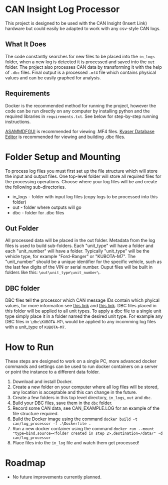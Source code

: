 # CAN Insight Log Processor
This project is designed to be used with the CAN Insight (Insert Link) hardware but could easily be adapted to work with any csv-style CAN logs.

## What It Does
The code constantly searches for new files to be placed into the `in_logs` folder, when a new log is detected it is processed and saved into the `out` folder. The project also processes CAN data by transforming it with the help of `.dbc` files. Final output is a processed `.mf4` file which contains physical values and can be easily graphed for analysis.

## Requirements
Docker is the recommended method for running the project, however the code can be run directly on any computer by installing python and the required libraries in `requirements.txt`. See below for step-by-step running instructions.

[ASAMMDFGUI](https://asammdf.readthedocs.io/en/latest/gui.html) is recommended for viewing .MF4 files.
[Kvaser Database Editor](https://www.kvaser.com/download/) is recommended for viewing and building .dbc files.

# Folder Setup and Mounting
To process log files you must first set up the file structure which will store the input and output files. One top-level folder will store all required files for the processing operations. Choose where your log files will be and create the following sub-directories.

- in_logs - folder with input log files (copy logs to be processed into this folder)
- out - folder where outputs will go
- dbc - folder for .dbc files

## Out Folder
All processed data will be placed in the out folder. Metadata from the log files is used to build sub-folders. Each "unit_type" will have a folder and each "unit_number" will have a folder. Typically "unit_type" will be the vehicle type, for example "Ford-Ranger" or "KUBOTA-M7". The "unit_number" should be a unique identifier for the specific vehicle, such as the last few digits of the VIN or serial number. Ouput files will be built in folders like this: `\out\unit_type\unit_number\`.

## DBC folder
DBC files tell the processor which CAN message IDs contain which phyical values, for more informaiton see [this link](https://www.kvaser.com/developer-blog/an-introduction-j1939-and-dbc-files/) and [this link](https://www.csselectronics.com/screen/page/can-dbc-file-database-intro/language/en). DBC files placed in this folder will be applied to all unit types. To apply a dbc file to a single unit type simply place it in a folder named the desired unit type. For example any DBC files in `\dbc\KUBOTA-M7\` would be applied to any incomming log files with a unit_type of `KUBOTA-M7`.

# How to Run
These steps are designed to work on a single PC, more advanced docker commands and settings can be used to run docker containers on a server or point the instance to a different data folder.

1. Download and install Docker.
2. Create a new folder on your computer where all log files will be stored, any location is acceptable and this can change in the future.
3. Create a few folders in this top level directory, `in_logs`, `out` and `dbc`.
4. Build your DBC files, save them in the `dbc` folder.
5. Record some CAN data, see CAN_EXAMPLE.LOG for an example of the file structure required.
6. Build the Docker image using the command `docker build -t can/log_processor -f .\Dockerfile .`
7. Run a new docker container using the command `docker run --mount "type=bind,source=<folder created in step 2>,destination=/data/" -d can/log_processor`
8. Place files into the `in_log` file and watch them get processed!


# Roadmap
- No future improvements currently planned. 